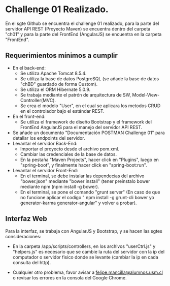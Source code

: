 # Challenge 01 Realizado.

En el sgte Github se encuentra el challenge 01 realizado, para la parte del servidor API REST (Proyecto Maven) se encuentra dentro del carpeta
"ch01" y para la parte del FrontEnd (AngularJS) se encuentra en la carpeta "FrontEnd".

## Requerimientos mínimos a cumplir

* En el back-end:
    * Se utiliza Apache Tomcat 8.5.4.
	* Se utiliza la base de datos PostgreSQL (se añade la base de datos "chBD" guardado de forma Custom).
	* Se utiliza el ORM Hibernate 5.0.9.
	* Se trabaja mediante el patrón de arquitectura de SW, Model-View-Controller(MVC).
	* Se crea el modelo "User", en el cual se aplicara los metodos CRUD en el controlador bajo el estándar REST.
* En el front-end:
	* Se utiliza el framework de diseño Bootstrap y el framework del FrontEnd AngularJS para el manejo del servidor API REST.
* Se añade un documento "Documentación POSTMAN Challenge 01" para detallar los endpoints del servidor.
* Levantar el servidor Back-End:
    * Importar el proyecto desde el archivo pom.xml.
    * Cambiar las credenciales de la base de datos.
    * En la pestaña "Maven Projects", hacer click en "Plugins", luego en "spring-boot", y finalmente hacer click en "spring-boot:run".
* Levantar el servidor Front-End:
    * En el terminal, se debe instalar las dependecias del archivo "bower.json" mediante "bower install" (tener preinstalo bower mediante npm (npm install -g bower).
    * En el terminal, se pone el comando "grunt server" (En caso de que no funcione aplicar el codigo " npm install -g grunt-cli bower yo generator-karma generator-angular" y volver a probar).

## Interfaz Web

Para la interfaz, se trabaja con AngularJS y Bootstrap, y se hacen las sgtes consideraciones:

* En la carpeta /app/scripts/controllers, en los archivos "userCtrl.js" y "helpers.js" es necesario que se cambie la ruta del servidor con la ip del computador o servidor fisico donde se levante (cambiar la ip en cada consulta del http).

* Cualquier otro problema, favor avisar a felipe.mancilla@alumnos.usm.cl o revisar los errores en la consola del Google Chrome.


